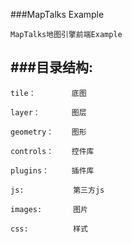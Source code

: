 ###MapTalks Example

    MapTalks地图引擎前端Example


###目录结构:
-----------------

    tile：        底图
    
    layer：       图层
    
    geometry：    图形
    
    controls：    控件库
    
    plugins：     插件库
    
    js:           第三方js
    
    images:       图片
    
    css:          样式
